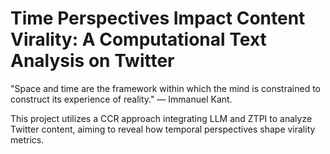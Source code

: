 # Time Perspectives Impact Content Virality: A Computational Text Analysis on Twitter

"Space and time are the framework within which the mind is constrained to construct its experience of reality." — Immanuel Kant.

This project utilizes a CCR approach integrating LLM and ZTPI to analyze Twitter content, aiming to reveal how temporal perspectives shape virality metrics.
